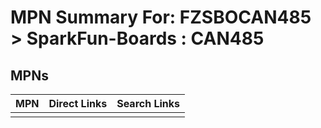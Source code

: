 



# MPN Summary For: FZSBOCAN485 > SparkFun-Boards : CAN485

## MPNs
  

|MPN|Direct Links|Search Links|
| :--- | :--- | :--- |
||||
